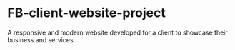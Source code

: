 # FB-client-website-project
A responsive and modern website developed for a client to showcase their business and services.
